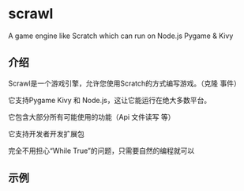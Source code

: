# scrawl
A game engine like Scratch which can run on Node.js Pygame &amp; Kivy

## 介绍
Scrawl是一个游戏引擎，允许您使用Scratch的方式编写游戏。（克隆 事件）

它支持Pygame Kivy 和 Node.js，这让它能运行在绝大多数平台。

它包含大部分所有可能使用的功能（Api 文件读写 等）

它支持开发者开发扩展包

完全不用担心“While True”的问题，只需要自然的编程就可以

## 示例
```python

```
